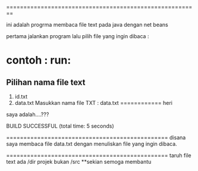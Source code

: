 ========================================================

ini adalah progrma membaca file text pada java dengan net beans


pertama jalankan program lalu pilih file yang ingin dibaca :

contoh :
run:
==========================
Pilihan nama file text
--------------------------
1. id.txt
2. data.txt
Masukkan nama file TXT : data.txt
============
heri

saya adalah....???

BUILD SUCCESSFUL (total time: 5 seconds)

===============================================
disana saya membaca file data.txt dengan menuliskan file yang ingin dibaca.

===============================================
taruh file text ada /dir projek bukan /src
		**sekian semoga membantu

